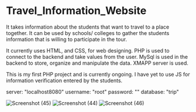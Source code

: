 # Travel_Information_Website

It takes information about the students that want to travel to a place together. It can be used by schools/ colleges to gather the students information that is willing to participate in the tour.

It currently uses HTML, and CSS,  for web designing. PHP is used to connect to the backend and take values from the user. MySql is used in the backend to store, organize and manipulate the data. XMAPP server is used.

This is my first PHP project and is currently ongoing. I have yet to use JS for information verification entered by the students.

server: "localhost8080"
username: "root"
password: ""
database: "trip"

![Screenshot (45)](https://github.com/Rhythm269/Travel_Information_Website/assets/92662885/99923a0a-fc83-4fc6-9e1a-0a1650c162e6)
![Screenshot (44)](https://github.com/Rhythm269/Travel_Information_Website/assets/92662885/9b12a2bc-605d-450a-9541-aa23c98fec4f)
![Screenshot (46)](https://github.com/Rhythm269/Travel_Information_Website/assets/92662885/6012eed8-aa97-41e0-b59a-2312f4a791b0)
